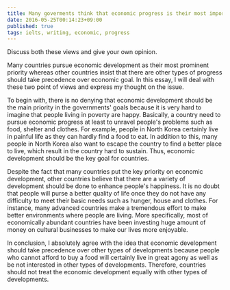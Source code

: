 ```yaml
---
title: Many goverments think that economic progress is their most important goal. Some people, however, think that other types of progress are equally important for a country
date: 2016-05-25T00:14:23+09:00
published: true
tags: ielts, writing, economic, progress
---
```



Discuss both these views and give your own opinion.


Many countries pursue economic development as their most prominent priority whereas other countries insist that there are other types of progress should take precedence over economic goal. In this essay, I will deal with these two point of views and express my thought on the issue.


To begin with, there is no denying that economic development should be the main priority in the governments' goals because it is very hard to imagine that people living in poverty are happy. Basically, a country need to pursue economic progress at least to unravel people's problems such as food, shelter and clothes. For example, people in North Korea certainly live in painful life as they can hardly find a food to eat. In addition to this, many people in North Korea also want to escape the country to find a better place to live, which result in the country hard to sustain. Thus, economic development should be the key goal for countries.


Despite the fact that many countries put the key priority on economic development, other countries believe that there are a variety of development should be done to enhance people's happiness. It is no doubt that people will purse a better quality of life once they do not have any difficulty to meet their basic needs such as hunger, house and clothes. For instance, many advanced countries make a tremendous effort to make better environments where people are living. More specifically, most of economically abundant countries have been investing huge amount of money on cultural businesses to make our lives more enjoyable.


In conclusion, I absolutely agree with the idea that economic development should take precedence over other types of developments because people who cannot afford to buy a food will certainly live in great agony as well as be not interested in other types of developments. Therefore, countries should not treat the economic development equally with other types of developments.

